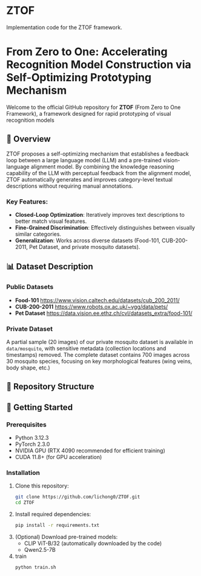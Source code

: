 # ZTOF
Implementation code for the ZTOF framework.
# From Zero to One: Accelerating Recognition Model Construction via Self-Optimizing Prototyping Mechanism

Welcome to the official GitHub repository for **ZTOF** (From Zero to One Framework), a framework designed for rapid prototyping of visual recognition models


## 📌 Overview
ZTOF proposes a self-optimizing mechanism that establishes a feedback loop between a large language model (LLM) and a pre-trained vision-language alignment model. By combining the knowledge reasoning capability of the LLM with perceptual feedback from the alignment model, ZTOF automatically generates and improves category-level textual descriptions without requiring manual annotations.

### Key Features:
- **Closed-Loop Optimization**: Iteratively improves text descriptions to better match visual features.
- **Fine-Grained Discrimination**: Effectively distinguishes between visually similar categories.
- **Generalization**: Works across diverse datasets (Food-101, CUB-200-2011, Pet Dataset, and private mosquito datasets).
  
## 📊 Dataset Description

### Public Datasets
- **Food-101** https://www.vision.caltech.edu/datasets/cub_200_2011/
- **CUB-200-2011** https://www.robots.ox.ac.uk/~vgg/data/pets/
- **Pet Dataset** https://data.vision.ee.ethz.ch/cvl/datasets_extra/food-101/
### Private Dataset
A partial sample (20 images) of our private mosquito dataset is available in `data/mosquito`, with sensitive metadata (collection locations and timestamps) removed. The complete dataset contains 700 images across 30 mosquito species, focusing on key morphological features (wing veins, body shape, etc.)

## 📁 Repository Structure




## 🚀 Getting Started

### Prerequisites
- Python 3.12.3
- PyTorch 2.3.0
- NVIDIA GPU (RTX 4090 recommended for efficient training)
- CUDA 11.8+ (for GPU acceleration)


### Installation
1. Clone this repository:
   ```bash
   git clone https://github.com/lichong0/ZTOF.git
   cd ZTOF
2. Install required dependencies:
   ```bash
   pip install -r requirements.txt
3. (Optional) Download pre-trained models:
   - CLIP ViT-B/32 (automatically downloaded by the code)
   - Qwen2.5-7B
4. train
   ```bash
   python train.sh
  
